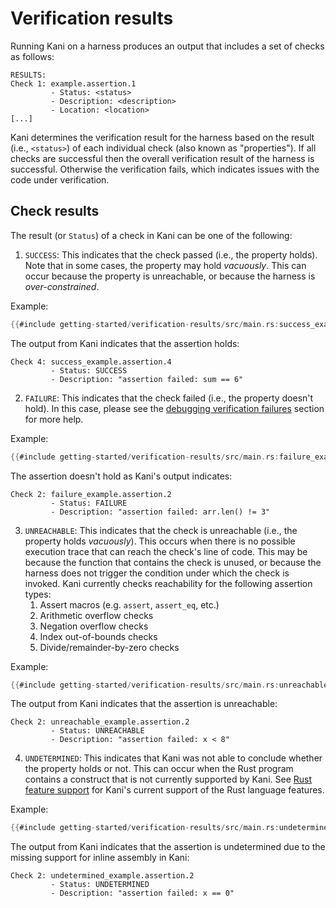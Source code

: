 # Verification results

Running Kani on a harness produces an output that includes a set of checks as
follows:

```
RESULTS:
Check 1: example.assertion.1
         - Status: <status>
         - Description: <description>
         - Location: <location>
[...]
```

Kani determines the verification result for the harness based on the
result (i.e., `<status>`) of each individual check (also known as "properties"). If all
checks are successful then the overall verification result of the harness is successful. Otherwise the
verification fails, which indicates issues with the code under verification.

## Check results

The result (or `Status`) of a check in Kani can be one of the following:

1. `SUCCESS`: This indicates that the check passed (i.e., the property holds).
Note that in some cases, the property may hold _vacuously_. This can occur
because the property is unreachable, or because the harness is
_over-constrained_.

Example:
```rust
{{#include getting-started/verification-results/src/main.rs:success_example}}
```
The output from Kani indicates that the assertion holds:
```
Check 4: success_example.assertion.4
         - Status: SUCCESS
         - Description: "assertion failed: sum == 6"
```

2. `FAILURE`: This indicates that the check failed (i.e., the property doesn't
hold). In this case, please see the [debugging verification failures](./debugging-verification-failures.md)
section for more help.

Example:
```rust
{{#include getting-started/verification-results/src/main.rs:failure_example}}
```
The assertion doesn't hold as Kani's output indicates:
```
Check 2: failure_example.assertion.2
         - Status: FAILURE
         - Description: "assertion failed: arr.len() != 3"
```

3. `UNREACHABLE`: This indicates that the check is unreachable (i.e., the
property holds _vacuously_). This occurs when there is no possible execution
trace that can reach the check's line of code.
This may be because the function that contains the check is unused, or because
the harness does not trigger the condition under which the check is invoked.
Kani currently checks reachability for the following assertion types:
    1. Assert macros (e.g. `assert`, `assert_eq`, etc.)
    2. Arithmetic overflow checks
    3. Negation overflow checks
    4. Index out-of-bounds checks
    5. Divide/remainder-by-zero checks

Example:

```rust
{{#include getting-started/verification-results/src/main.rs:unreachable_example}}
```

The output from Kani indicates that the assertion is unreachable:
```
Check 2: unreachable_example.assertion.2
         - Status: UNREACHABLE
         - Description: "assertion failed: x < 8"
```

4. `UNDETERMINED`: This indicates that Kani was not able to conclude whether the
property holds or not. This can occur when the Rust program contains a construct
that is not currently supported by Kani. See
[Rust feature support](./rust-feature-support.md) for Kani's current support of the
Rust language features.

Example:
```rust
{{#include getting-started/verification-results/src/main.rs:undetermined_example}}
```
The output from Kani indicates that the assertion is undetermined due to the
missing support for inline assembly in Kani:
```
Check 2: undetermined_example.assertion.2
         - Status: UNDETERMINED
         - Description: "assertion failed: x == 0"
```
